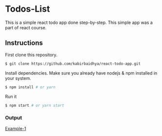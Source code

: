 # Todos-List

This is a simple react todo app done step-by-step. This simple app was a part of react course.

## Instructions
First clone this repository.
```bash
$ git clone https://github.com/kabirbaidhya/react-todo-app.git
```
Install dependencies. Make sure you already have nodejs & npm installed in your system.
```bash
$ npm install # or yarn
```
Run it
```bash
$ npm start # or yarn start
```

### Output 
[Example-1](https://github.com/trusha1988/multi-focus-image-fusion/blob/main/Example-1.png)

